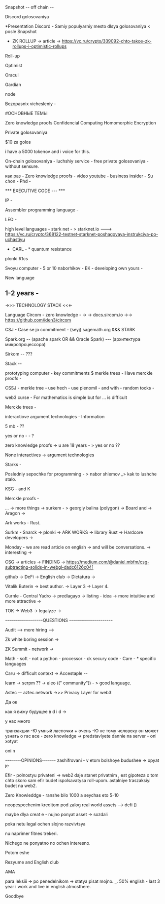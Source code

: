 Snapshot -- off chain -- 

Discord golosovaniya


*Presentation
Discord - Samiy populyarniy mesto dlsya golosovaniya < posle Snapshot 


- ZK ROLLUP -> article -> https://vc.ru/crypto/339092-chto-takoe-zk-rollups-i-optimistic-rollups

Roll-up 

Optimist

Oracul

Gardian

node

Bezopasnix vichesleniy - 

#ОСНОВНЫЕ ТЕМЫ

Zero knowledge proofs 
Confidencial Computing
Homomorphic Encryption

Private golosovaniya

$10 za golos

i have a 5000 tokenov and i voice for this.

On-chain golosovaniya - luchshiy service - free private golosovaniya -  without sensure.

как раз - Zero knowledge proofs - video youtube - business insider - Su chon - Phd - 

*** EXECUTIVE CODE --- ***


IP -  


Assembler programming language - 

LEO - 

high level languages - stark net - > starknet.io ---> https://vc.ru/crypto/368122-testnet-starknet-poshagovaya-instrukciya-po-uchastiyu
  
  
  
  * CARL - * quantum resistance 


plonki 
R1cs 

Svoyu computer - 5 or 10 naborhikov - EK - developing own yours - 

New language

1-2 years - 
-----------
->>> TECHNOLOGY STACK <<<-
  
Language Circom - zero knowledge - -> -> docs.sircom.io ->-> https://github.com/iden3/circom

CSJ - Case se jo commitment - (seyj) sagemath.org &&& STARK  
                                                            
Spark.org -- (apache spark OR && Oracle Spark) --- (архитектура микропроцессора)

Sirkom -- ???

Stack -- 


prototyping computer - key commitments $ merkle trees - Have merckle proofs - 

CSSJ -  merkle tree - use hech - use plenomil - and with - random tocks - 

web3 curse - For mathematics is simple but for  ... is difficult


Merckle trees - 


interactiove argument technologies - 
Information

5 mb - ??

yes or no - - ?

zero knowledge proofs ->  u are 18 years - > yes or no ?? 

None interactives -> argument technologies

Starks - 

Posledniy sepochke  for programming - > nabor shlemov _> kak to lushche stalo. 

KSG - and K

Merckle proofs - 

... -> more things -> surkem - > georgiy balina (polygon) -> Board and -> Aragon ->

Ark works - Rust. 

Surkm - Snarck -> plonki -> ARK WORKS -> library Rust -> Hardcore developers -> 


Monday - we are read article on english -> and will be conversations. -> interesting -> 

CSG -> articles -> FINDING -> https://medium.com/@daniel.mbfm/csg-subtracting-solids-in-webgl-dadc6126c041

github -> DeFi -> English club -> Dictatura -> 


Vitalik Buterin -> best author. -> Layer 3 -> Layer 4. 


Curnle - Central Yadro -> predlagayo -> listing - idea -> more intuitive and more attractive -> 

TOK -> Web3 -> legalyze ->  


-------------------QUESTIONS ----------------------

Audit --> more hiring --> 

Zk white boring session -> 

ZK Summit - network -> 

Math - soft - not a python - processor - ck secury code - Care - * specific languages 

Caru -> difficult context -> Accestaple --

learn -> serpm ?? -> aleo ((" community")) - > good language.


Astec -- aztec.network ->>> Privacy Layer for web3

Да ок<div class="
"></div>


как я вижу будущее в d i d ->


у нас много

транзакции -Ю умный ласпочки + очень -Ю не тому человеку он может узнать о гас все - zero knowledge -> predstavlyete dannie na server - oni xotyat 

oni n

--------OPINIONS-------
zashifrovani - v etom bolshoye budushee -> opyat je 

Efir - polnostyu privateni -> web2 daje stanet privatnim , est gipoteza o tom chto skoro sam efir budet ispolsavatysa roll-upom. astalniye traszaksiyi budet na web2.

Zero Knowleddge - ranshe bilo 1000 a seychas eto 5-10 

neopespechenim kreditom pod zalog real world assets --> defi () 

maybe dlya creat e - nujno ponyat asset -> sozdali


poka netu legal ochen slojno razvivtsya 

nu naprimer fitnes trekeri.

Nichego ne ponyatno no ochen interesno. 

Potom eshe 

Rezyume and English club

AMA

para leksiii  -> po penedelnikom -> statya pisat mojno. _. 50% english - last 3 year i work and live in english atmosthere.

Goodbye
